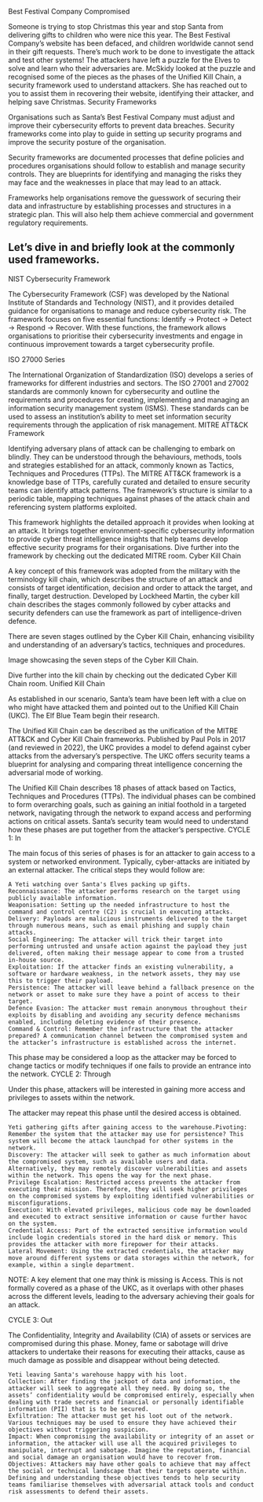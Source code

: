 Best Festival Company Compromised

Someone is trying to stop Christmas this year and stop Santa from delivering gifts to children who were nice this year. The Best Festival Company’s website has been defaced, and children worldwide cannot send in their gift requests. There’s much work to be done to investigate the attack and test other systems! The attackers have left a puzzle for the Elves to solve and learn who their adversaries are. McSkidy looked at the puzzle and recognised some of the pieces as the phases of the Unified Kill Chain, a security framework used to understand attackers. She has reached out to you to assist them in recovering their website, identifying their attacker, and helping save Christmas.
Security Frameworks

Organisations such as Santa’s Best Festival Company must adjust and improve their cybersecurity efforts to prevent data breaches. Security frameworks come into play to guide in setting up security programs and improve the security posture of the organisation.

Security frameworks are documented processes that define policies and procedures organisations should follow to establish and manage security controls. They are blueprints for identifying and managing the risks they may face and the weaknesses in place that may lead to an attack.

Frameworks help organisations remove the guesswork of securing their data and infrastructure by establishing processes and structures in a strategic plan. This will also help them achieve commercial and government regulatory requirements.

Let’s dive in and briefly look at the commonly used frameworks.
---

NIST Cybersecurity Framework

The Cybersecurity Framework (CSF) was developed by the National Institute of Standards and Technology (NIST), and it provides detailed guidance for organisations to manage and reduce cybersecurity risk. The framework focuses on five essential functions: Identify -> Protect -> Detect -> Respond -> Recover. With these functions, the framework allows organisations to prioritise their cybersecurity investments and engage in continuous improvement towards a target cybersecurity profile.

ISO 27000 Series

The International Organization of Standardization (ISO) develops a series of frameworks for different industries and sectors. The ISO 27001 and 27002 standards are commonly known for cybersecurity and outline the requirements and procedures for creating, implementing and managing an information security management system (ISMS). These standards can be used to assess an institution’s ability to meet set information security requirements through the application of risk management.
MITRE ATT&CK Framework

Identifying adversary plans of attack can be challenging to embark on blindly. They can be understood through the behaviours, methods, tools and strategies established for an attack, commonly known as Tactics, Techniques and Procedures (TTPs). The MITRE ATT&CK framework is a knowledge base of TTPs, carefully curated and detailed to ensure security teams can identify attack patterns. The framework’s structure is similar to a periodic table, mapping techniques against phases of the attack chain and referencing system platforms exploited. 

This framework highlights the detailed approach it provides when looking at an attack. It brings together environment-specific cybersecurity information to provide cyber threat intelligence insights that help teams develop effective security programs for their organisations. Dive further into the framework by checking out the dedicated MITRE room.
Cyber Kill Chain

A key concept of this framework was adopted from the military with the terminology kill chain, which describes the structure of an attack and consists of target identification, decision and order to attack the target, and finally, target destruction. Developed by Lockheed Martin, the cyber kill chain describes the stages commonly followed by cyber attacks and security defenders can use the framework as part of intelligence-driven defence.

There are seven stages outlined by the Cyber Kill Chain, enhancing visibility and understanding of an adversary’s tactics, techniques and procedures.

Image showcasing the seven steps of the Cyber Kill Chain.

Dive further into the kill chain by checking out the dedicated Cyber Kill Chain room.
Unified Kill Chain

As established in our scenario, Santa’s team have been left with a clue on who might have attacked them and pointed out to the Unified Kill Chain (UKC). The Elf Blue Team begin their research.

The Unified Kill Chain can be described as the unification of the MITRE ATT&CK and Cyber Kill Chain frameworks. Published by Paul Pols in 2017 (and reviewed in 2022), the UKC provides a model to defend against cyber attacks from the adversary’s perspective. The UKC offers security teams a blueprint for analysing and comparing threat intelligence concerning the adversarial mode of working.

The Unified Kill Chain describes 18 phases of attack based on Tactics, Techniques and Procedures (TTPs). The individual phases can be combined to form overarching goals, such as gaining an initial foothold in a targeted network, navigating through the network to expand access and performing actions on critical assets. Santa’s security team would need to understand how these phases are put together from the attacker’s perspective.
CYCLE 1: In

The main focus of this series of phases is for an attacker to gain access to a system or networked environment. Typically, cyber-attacks are initiated by an external attacker. The critical steps they would follow are: 

    A Yeti watching over Santa's Elves packing up gifts.
    Reconnaissance: The attacker performs research on the target using publicly available information.
    Weaponisation: Setting up the needed infrastructure to host the command and control centre (C2) is crucial in executing attacks.
    Delivery: Payloads are malicious instruments delivered to the target through numerous means, such as email phishing and supply chain attacks.
    Social Engineering: The attacker will trick their target into performing untrusted and unsafe action against the payload they just delivered, often making their message appear to come from a trusted in-house source.
    Exploitation: If the attacker finds an existing vulnerability, a software or hardware weakness, in the network assets, they may use this to trigger their payload.
    Persistence: The attacker will leave behind a fallback presence on the network or asset to make sure they have a point of access to their target.
    Defence Evasion: The attacker must remain anonymous throughout their exploits by disabling and avoiding any security defence mechanisms enabled, including deleting evidence of their presence.
    Command & Control: Remember the infrastructure that the attacker prepared? A communication channel between the compromised system and the attacker’s infrastructure is established across the internet.

This phase may be considered a loop as the attacker may be forced to change tactics or modify techniques if one fails to provide an entrance into the network.
CYCLE 2: Through

Under this phase, attackers will be interested in gaining more access and privileges to assets within the network.

The attacker may repeat this phase until the desired access is obtained.

    Yeti gathering gifts after gaining access to the warehouse.Pivoting: Remember the system that the attacker may use for persistence? This system will become the attack launchpad for other systems in the network.
    Discovery: The attacker will seek to gather as much information about the compromised system, such as available users and data. Alternatively, they may remotely discover vulnerabilities and assets within the network. This opens the way for the next phase.
    Privilege Escalation: Restricted access prevents the attacker from executing their mission. Therefore, they will seek higher privileges on the compromised systems by exploiting identified vulnerabilities or misconfigurations.
    Execution: With elevated privileges, malicious code may be downloaded and executed to extract sensitive information or cause further havoc on the system.
    Credential Access: Part of the extracted sensitive information would include login credentials stored in the hard disk or memory. This provides the attacker with more firepower for their attacks.
    Lateral Movement: Using the extracted credentials, the attacker may move around different systems or data storages within the network, for example, within a single department.

NOTE: A key element that one may think is missing is Access. This is not formally covered as a phase of the UKC, as it overlaps with other phases across the different levels, leading to the adversary achieving their goals for an attack.

CYCLE 3: Out

The Confidentiality, Integrity and Availability (CIA) of assets or services are compromised during this phase. Money, fame or sabotage will drive attackers to undertake their reasons for executing their attacks, cause as much damage as possible and disappear without being detected.

    Yeti leaving Santa's warehouse happy with his loot.
    Collection: After finding the jackpot of data and information, the attacker will seek to aggregate all they need. By doing so, the assets’ confidentiality would be compromised entirely, especially when dealing with trade secrets and financial or personally identifiable information (PII) that is to be secured.
    Exfiltration: The attacker must get his loot out of the network. Various techniques may be used to ensure they have achieved their objectives without triggering suspicion.
    Impact: When compromising the availability or integrity of an asset or information, the attacker will use all the acquired privileges to manipulate, interrupt and sabotage. Imagine the reputation, financial and social damage an organisation would have to recover from.
    Objectives: Attackers may have other goals to achieve that may affect the social or technical landscape that their targets operate within. Defining and understanding these objectives tends to help security teams familiarise themselves with adversarial attack tools and conduct risk assessments to defend their assets.
